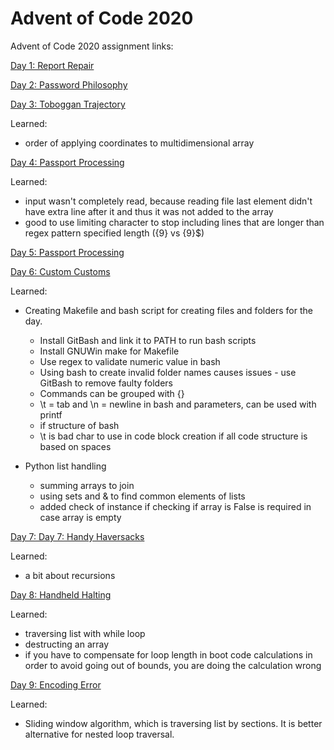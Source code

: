# Advent of Code 2020

Advent of Code 2020 assignment links:

[Day 1: Report Repair](https://adventofcode.com/2020/day/1)

[Day 2: Password Philosophy](https://adventofcode.com/2020/day/2)

[Day 3: Toboggan Trajectory](https://adventofcode.com/2020/day/3)

Learned:
 - order of applying coordinates to multidimensional array

[Day 4: Passport Processing](https://adventofcode.com/2020/day/4)

Learned:
 - input wasn't completely read, because reading file last element didn't have extra line after it and thus it was not added to the array
 - good to use limiting character to stop including lines that are longer than regex pattern specified length ({9} vs {9}$)

[Day 5: Passport Processing](https://adventofcode.com/2020/day/5)

[Day 6: Custom Customs](https://adventofcode.com/2020/day/6)

Learned:
 - Creating Makefile and bash script for creating files and folders for the day.
    - Install GitBash and link it to PATH to run bash scripts
    - Install GNUWin make for Makefile
    - Use regex to validate numeric value in bash
    - Using bash to create invalid folder names causes issues - use GitBash to remove faulty folders
    - Commands can be grouped with {}
    - \t = tab and \n = newline in bash and parameters, can be used with printf
    - if structure of bash
    - \t is bad char to use in code block creation if all code structure is based on spaces
    
 - Python list handling
    - summing arrays to join
    - using sets and & to find common elements of lists
    - added check of instance if checking if array is False is required in case array is empty

[Day 7: Day 7: Handy Haversacks](https://adventofcode.com/2020/day/7)

Learned:
   - a bit about recursions

[Day 8: Handheld Halting](https://adventofcode.com/2020/day/8)

Learned:
   - traversing list with while loop
   - destructing an array
   - if you have to compensate for loop length in boot code calculations in order to avoid going out of bounds, you are doing the calculation wrong

[Day 9: Encoding Error](https://adventofcode.com/2020/day/9)

Learned:
   - Sliding window algorithm, which is traversing list by sections. It is better alternative for nested loop traversal.